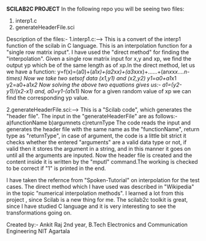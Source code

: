 **SCILAB2C PROJECT**
In the following repo you will be seeing two files:
1. interp1.c
2. generateHeaderFile.sci

Description of the files:-
1.interp1.c:-->
	This is a convert of the interp1 function of the scilab in C language. This is an 
        interpolation function for a "single row matrix input".
	I have used the "direct method" for finding the "interpolation". Given a single row 
        matrix input for x,y and xp, we find the output yp which 
	be of the same length as of xp.In the direct method, let us we have a function:
	y=f(x)=(a0)+(a1*x)+(a2*x*x)+(a3*x*x*x)+......+(an*x*x*x....n-times)
	Now we take two setsof data (x1,y1) and (x2,y2)
	y1=a0+a1*x1
	y2=a0+a1*x2
	Now solving the above two equations gives us:-
	a1=(y2-y1)/(x2-x1)
	and, a0=y1-(a1*x1)
	Now for a given random value of xp we can find the corresponding yp value.

2.generateHeaderFile.sci:-->
	This is a "Scilab code", which generates the "header file". The input in the 
        "generateHeaderFile" are as follows:-
	a)functionName
	b)argumnets
	c)returnType
	The code reads the input and generates the header file with the same name as the 
        "functionName", return type as "returnType",
	in case of argument, the code is a little bit strict it checks whether the entered 
        "arguments" are a valid data type or not, if
	valid then it stores the argument in a string, and in this manner it goes on until all 
        the arguments are inputed.
	Now the header file is created and the content inside it is written by the "mputl" 
        command.The working is checked to be correct if
	"1" is printed in the end.


I have taken the refernce from "Spoken-Tutorial" on interpolation for the test cases. The direct method which I have used was described in "Wikipedia"
in the topic "numerical interpolation methods". I learned a lot from this project , since Scilab is a new thing for me. The scilab2c toolkit is great,
since I have studied C language and it is very interesting to see the transformations going on. 

Created by:-
Ankit Raj
2nd year, B.Tech
Electronics and Communication Engineering
NIT Agartala